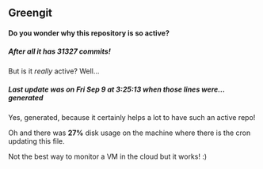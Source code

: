 ## Greengit

#### Do you wonder why this repository is so active?

##### After all it has 31327 commits!

But is it *really* active? Well...

##### Last update was on Fri Sep 9 at 3:25:13 when those lines were... generated

Yes, generated, because it certainly helps a lot to have such an active repo!

Oh and there was **27%** disk usage on the machine
where there is the cron updating this file.

Not the best way to monitor a VM in the cloud but it works! :)
